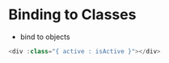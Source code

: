 # Binding to Classes







* bind to objects

```javascript
<div :class="{ active : isActive }"></div> 
```











